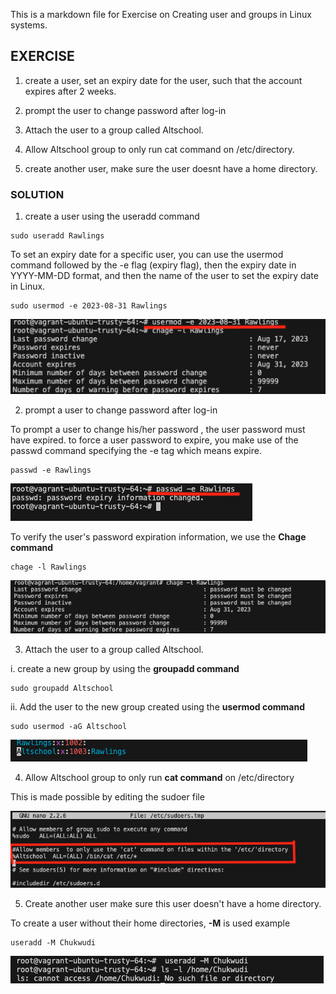 This is a markdown file for Exercise on Creating user and groups in Linux systems. 

## EXERCISE

1. create a user, set an expiry date for the user, such that the account expires after 2 weeks. 

2. prompt the user to change password after log-in

3. Attach the user to a group called Altschool.

4. Allow Altschool group to only run cat command on /etc/directory.

5. create another user, make sure the user doesnt have a home directory.


### SOLUTION 

1. create a user using the useradd command 
~~~ 
sudo useradd Rawlings
~~~


To set an expiry date for a specific user, you can use the usermod command followed by the -e flag (expiry flag), then the expiry date in YYYY-MM-DD format, and then the name of the user to set the expiry date in Linux.

~~~
sudo usermod -e 2023-08-31 Rawlings

~~~


![Alt text](<Images/user expiry date.png>)


2. prompt a user to change password after log-in

To prompt a user to change his/her password , the user password must have expired. to force a user password to expire, you make use of the passwd command specifying the -e tag which means expire. 

~~~
passwd -e Rawlings

~~~

![Alt text](<Images/Set user password to expire.png>)


To verify the user's password expiration information, we use the **Chage command**

~~~
chage -l Rawlings
~~~

![Alt text](<Images/passwd change.png>)

3. Attach the user to a group called Altschool.

i. create a new group by using the **groupadd command**

~~~
sudo groupadd Altschool
~~~

ii. Add the user to the new group created using the **usermod command**

~~~
sudo usermod -aG Altschool
~~~

![Alt text](<Images/user added to Altschool Group.png>)

4. Allow Altschool group to only run **cat command** on /etc/directory

This is made possible by editing the sudoer file

![Alt text](<Images/allow Altschool grp run only cat cmd.png>)


5. Create another user make sure this user doesn't have a home directory. 

To create a user without their home directories, **-M** is used example
~~~
useradd -M Chukwudi
~~~
![Alt text](<Images/User without a home directory.png>)
